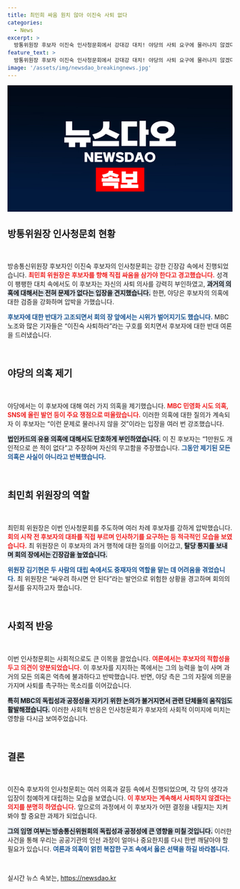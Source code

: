 ```yaml
---
title: 최민희 싸움 원치 않아 이진숙 사퇴 없다
categories:
  - News
excerpt: >
  방통위원장 후보자 이진숙 인사청문회에서 강대강 대치! 야당의 사퇴 요구에 물러나지 않겠다는 입장 고수. 법인카드 유용 의혹도 부인하며 신경전이 뜨겁게 이어졌다. 이 후보자가 저랑 싸우려 하시면 안 된다고 경고받은 가운데, 정치적 긴장감이 고조되고 있다.
feature_text: >
  방통위원장 후보자 이진숙 인사청문회에서 강대강 대치! 야당의 사퇴 요구에 물러나지 않겠다는 입장 고수. 법인카드 유용 의혹도 부인하며 신경전이 뜨겁게 이어졌다. 이 후보자가 저랑 싸우려 하시면 안 된다고 경고받은 가운데, 정치적 긴장감이 고조되고 있다.
image: '/assets/img/newsdao_breakingnews.jpg'
---
```


<p><img src="/assets/img/newsdao_breakingnews.jpg" alt="flaretime 속보" /></p>

<h2 data-ke-size="size26">방통위원장 인사청문회 현황</h2>

<p data-ke-size="size16">&nbsp;</p>

<p>방송통신위원장 후보자인 이진숙 후보자의 인사청문회는 강한 긴장감 속에서 진행되었습니다. <b><span style="color: #ee2323;">최민희 위원장은 후보자를 향해 직접 싸움을 삼가야 한다고 경고했습니다.</span></b> 성격이 팽팽한 대치 속에서도 이 후보자는 자신의 사퇴 의사를 강력히 부인하였고, <b><span style="background-color: #21538527;">과거의 의혹에 대해서는 전혀 문제가 없다는 입장을 견지했습니다.</span></b> 한편, 야당은 후보자의 의혹에 대한 검증을 강화하며 압박을 가했습니다. </p>

<p><b><span style="color: #1a5490;">후보자에 대한 반대가 고조되면서 회의 장 앞에서는 시위가 벌어지기도 했습니다.</span></b> MBC 노조와 많은 기자들은 “이진숙 사퇴하라”라는 구호를 외치면서 후보자에 대한 반대 여론을 드러냈습니다. </p>

<p data-ke-size="size16">&nbsp;</p>

<h2 data-ke-size="size26">야당의 의혹 제기</h2>

<p data-ke-size="size16">&nbsp;</p>

<p>야당에서는 이 후보자에 대해 여러 가지 의혹을 제기했습니다. <b><span style="color: #ee2323;">MBC 민영화 시도 의혹, SNS에 올린 발언 등이 주요 쟁점으로 떠올랐습니다.</span></b> 이러한 의혹에 대한 질의가 계속되자 이 후보자는 “이런 문제로 물러나지 않을 것”이라는 입장을 여러 번 강조했습니다. </p>

<p><b><span style="background-color: #21538527;">법인카드의 유용 의혹에 대해서도 단호하게 부인하였습니다.</span></b> 이 진 후보자는 “1만원도 개인적으로 쓴 적이 없다”고 주장하며 자신의 무고함을 주장했습니다. <b><span style="color: #1a5490;">그동안 제기된 모든 의혹은 사실이 아니라고 반복했습니다.</span></b></p>

<p data-ke-size="size16">&nbsp;</p>

<h2 data-ke-size="size26">최민희 위원장의 역할</h2>

<p data-ke-size="size16">&nbsp;</p>

<p>최민희 위원장은 이번 인사청문회를 주도하며 여러 차례 후보자를 강하게 압박했습니다. <b><span style="color: #ee2323;">회의 시작 전 후보자의 대좌를 직접 부르며 인사하기를 요구하는 등 적극적인 모습을 보였습니다.</span></b> 최 위원장은 이 후보자의 과거 행적에 대한 질의를 이어갔고, <b><span style="background-color: #21538527;">탈당 통지를 보내며 회의 장에서는 긴장감을 높였습니다.</span></b> </p>

<p><b><span style="color: #1a5490;">위원장 김기현은 두 사람의 대립 속에서도 중재자의 역할을 맡는 데 어려움을 겪었습니다.</span></b> 최 위원장은 “싸우려 하시면 안 된다”라는 발언으로 위험한 상황을 경고하며 회의의 질서를 유지하고자 했습니다.</p>

<p data-ke-size="size16">&nbsp;</p>

<h2 data-ke-size="size26">사회적 반응</h2>

<p data-ke-size="size16">&nbsp;</p>

<p>이번 인사청문회는 사회적으로도 큰 이목을 끌었습니다. <b><span style="color: #ee2323;">여론에서는 후보자의 적합성을 두고 의견이 양분되었습니다.</span></b> 이 후보자를 지지하는 쪽에서는 그의 능력을 높이 사며 과거의 모든 의혹은 억측에 불과하다고 반박했습니다. 반면, 야당 측은 그의 자질에 의문을 가지며 사퇴를 촉구하는 목소리를 이어갔습니다. </p>

<p><b><span style="background-color: #21538527;">특히 MBC의 독립성과 공정성을 지키기 위한 논의가 불거지면서 관련 단체들의 움직임도 활발해졌습니다.</span></b> 이러한 사회적 반응은 인사청문회가 후보자의 사회적 이미지에 미치는 영향을 다시금 보여주었습니다.</p>

<p data-ke-size="size16">&nbsp;</p>

<h2 data-ke-size="size26">결론</h2>

<p data-ke-size="size16">&nbsp;</p>

<p>이진숙 후보자의 인사청문회는 여러 의혹과 갈등 속에서 진행되었으며, 각 당의 생각과 입장이 첨예하게 대립하는 모습을 보였습니다. <b><span style="color: #ee2323;">이 후보자는 계속해서 사퇴하지 않겠다는 의지를 분명히 하였습니다.</span></b> 앞으로의 과정에서 이 후보자가 어떤 결정을 내릴지는 지켜봐야 할 중요한 과제가 되었습니다. </p>

<p><b><span style="background-color: #21538527;">그의 임명 여부는 방송통신위원회의 독립성과 공정성에 큰 영향을 미칠 것입니다.</span></b> 이러한 사건을 통해 우리는 공공기관의 인선 과정이 얼마나 중요한지를 다시 한번 깨달아야 할 필요가 있습니다. <b><span style="color: #1a5490;">여론과 의혹이 얽힌 복잡한 구조 속에서 옳은 선택을 하길 바라봅니다.</span></b> </p>

<p data-ke-size="size16">&nbsp;</p>
실시간 뉴스 속보는, <a href="https://newsdao.kr" rel="dofollow">https://newsdao.kr</a>


